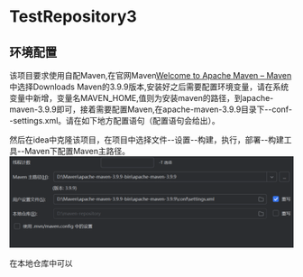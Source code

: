 # TestRepository3
## 环境配置

该项目要求使用自配Maven,在官网Maven[Welcome to Apache Maven – Maven](https://maven.apache.org/)中选择Downloads Maven的3.9.9版本,安装好之后需要配置环境变量，请在系统变量中新增，变量名MAVEN_HOME,值则为安装maven的路径，到apache-maven-3.9.9即可，接着需要配置Maven,在apache-maven-3.9.9目录下--conf--settings.xml。请在如下地方配置语句（配置语句会给出）。

然后在idea中克隆该项目，在项目中选择文件--设置--构建，执行，部署--构建工具--Maven下配置Maven主路径。![image-20250601162553936](./README.assets/image-20250601162553936.png)

在本地仓库中可以
